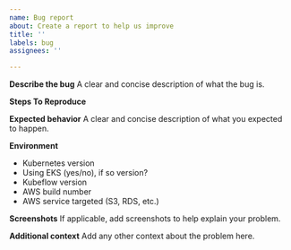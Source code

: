 ```yaml
---
name: Bug report
about: Create a report to help us improve
title: ''
labels: bug
assignees: ''

---
```


**Describe the bug**
A clear and concise description of what the bug is.

**Steps To Reproduce**

**Expected behavior**
A clear and concise description of what you expected to happen.

**Environment**
* Kubernetes version
* Using EKS (yes/no), if so version?
* Kubeflow version
* AWS build number
* AWS service targeted (S3, RDS, etc.)

**Screenshots**
If applicable, add screenshots to help explain your problem.

**Additional context**
Add any other context about the problem here.
